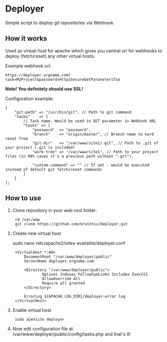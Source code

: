 Deployer
========

Simple script to deploy git repositories via Webhook

How it works
------------

Used as virtual host for apache which gives you central url for webhooks to deploy (fetch/reset) any other virtual hosts. 

Example webhook url:

    https://deployer.orgname.com?task=MyProject&password=HttpsSecureGetParanetersToo

**Note! You definitely should use SSL!**


Configuration example:

    [
        "git-path" => "/usr/bin/git", // Path to git command
        "tasks"    => [
            // Task name. Would be used in GET parameter in Webhook URL
            "task1" => [
                "password"  => "password",                                  
                "branch"    => "origin/master", // Branch name to hard reset from            
                "git-dir"   => "/var/www/site1/.git", // Path to .git of your project (.git is included)            
                "work-tree" => "/var/www/site1", // Path to your project files (in 99% cases it's a previous path without ".git"),

                "custom-command" => "" // If set - would be executed instead of default git fetch/reset commands
            ]
        ]
    ];

How to use
----------

1. Clone repository in your web root folder:

        cd /var/www
        git clone https://github.com/krustnic/Deployer.git
    
2. Create new virtual host

    sudo nano /etc/apache2/sites-available/deployer.conf
    
        <VirtualHost *:80>    
            DocumentRoot "/var/www/deployer/public"
            ServerName deployer.orgname.com

            <Directory "/var/www/deployer/public">
                    Options Indexes FollowSymLinks Includes ExecCGI
                    AllowOverride All
                    Require all granted
            </Directory>

            ErrorLog ${APACHE_LOG_DIR}/deployer-error.log
        </VirtualHost>
    
3. Enable virtual host

        sudo a2ensite deployer
    
4. Now edit configuration file at /var/www/deployer/public/config/tasks.php and that's it!

